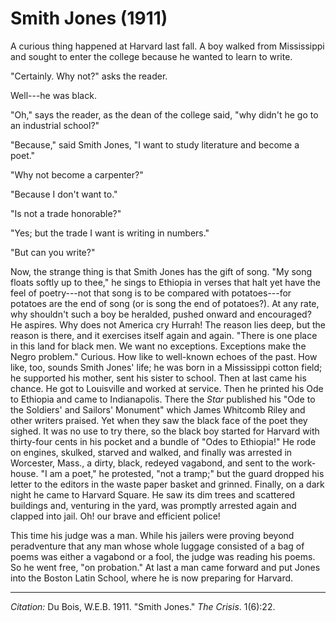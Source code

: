 <!--
title:   Smith Jones
author:  Du Bois, W.E.B.
journal: The Crisis
year:    1911
volume:  1
issue:   6
pages:   22
-->

# Smith Jones (1911)

A curious thing happened at Harvard last fall. A boy walked from Mississippi and sought to enter the college because he wanted to learn to write.

"Certainly. Why not?" asks the reader.

Well---he was black.

"Oh," says the reader, as the dean of the college said, "why didn't he go to an industrial school?"

"Because," said Smith Jones, "I want to study literature and become a poet."

"Why not become a carpenter?" 

"Because I don't want to."

"Is not a trade honorable?"

"Yes; but the trade I want is writing in numbers."

"But can you write?"

Now, the strange thing is that Smith Jones has the gift of song. "My song floats softly up to thee,"
he sings to Ethiopia in verses that halt yet have the feel of poetry---not that song is to be compared with potatoes---for potatoes are the end of song (or is song the end of potatoes?). At any rate, why shouldn't such a boy be heralded, pushed onward and encouraged? He aspires. Why does not America cry Hurrah! The reason lies deep, but the reason is there, and it exercises itself again and again. "There is one place in this land for black men. We want no exceptions. Exceptions make the Negro problem." Curious. How like to well-known echoes of the past. How like, too, sounds Smith Jones' life; he was born in a Mississippi cotton field; he supported his mother, sent his sister to school. Then at last came his chance. He got to Louisville and worked at service. Then he printed his Ode to Ethiopia and came to Indianapolis. There the *Star* published his "Ode to the Soldiers' and Sailors' Monument" which James Whitcomb Riley and other writers praised. Yet when they saw the black face of the poet they sighed. It was no use to try there, so the black boy started for Harvard with thirty-four cents in his pocket and a bundle of "Odes to Ethiopia!" He rode on engines, skulked, starved and walked, and finally was arrested in Worcester, Mass., a dirty, black, redeyed vagabond, and sent to the work-house. "I am a poet," he protested, "not a tramp;" but the guard dropped his letter to the editors in the waste paper basket and grinned. Finally, on a dark night he came to Harvard Square. He saw its dim trees and scattered buildings and, venturing in the yard, was promptly arrested again and clapped into jail. Oh! our brave and efficient police!

This time his judge was a man. While his jailers were proving beyond peradventure that any man whose whole luggage consisted of a bag of poems was either a vagabond or a fool, the judge was reading his poems. So he went free, "on probation." At last a man came forward and put Jones into the Boston Latin School, where he is now preparing for Harvard.

______________
*Citation:* Du Bois, W.E.B. 1911. "Smith Jones." *The Crisis*. 1(6):22.